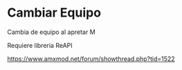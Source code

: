 # Cambiar Equipo

Cambia de equipo al apretar M

Requiere libreria ReAPI

https://www.amxmod.net/forum/showthread.php?tid=1522
